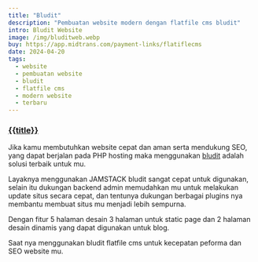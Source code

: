 ```yaml
---
title: "Bludit"
description: "Pembuatan website modern dengan flatfile cms bludit"
intro: Bludit Website
image: /img/bluditweb.webp
buy: https://app.midtrans.com/payment-links/flatiflecms
date: 2024-04-20
tags:
  - website
  - pembuatan website
  - bludit
  - flatfile cms
  - modern website
  - terbaru
---
```


### [{{title}}]({{page.url}})

Jika kamu membutuhkan website cepat dan aman serta mendukung SEO, yang dapat berjalan pada PHP hosting maka menggunakan [bludit](https://www.bludit.com) adalah solusi terbaik untuk mu.

Layaknya menggunakan JAMSTACK bludit sangat cepat untuk digunakan, selain itu dukungan backend admin memudahkan mu untuk melakukan update situs secara cepat, dan tentunya dukungan berbagai plugins nya membantu membuat situs mu menjadi lebih sempurna.

Dengan fitur 5 halaman desain 3 halaman untuk static page dan 2 halaman desain dinamis yang dapat digunakan untuk blog.

Saat nya menggunakan bludit flatfile cms untuk kecepatan peforma dan SEO website mu.
